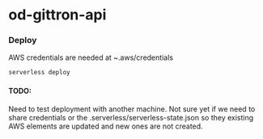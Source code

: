 # od-gittron-api

### Deploy

AWS credentials are needed at ~.aws/credentials

```bash
serverless deploy
```

#### TODO:

Need to test deployment with another machine. Not sure yet if we need to share credentials or the .serverless/serverless-state.json so they existing AWS elements are updated and new ones are not created.
